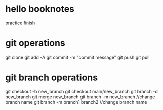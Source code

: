 # hello booknotes
practice finish 
# git operations
git clone
git add -A 
git commit -m "commit message"
git push git pull
# git branch operations
git checkout -b new_branch
git checkout main/new_branch
git branch -d new_branch
git merge new_branch
git branch -m new_branch //change branch name
git branch -m branch1  branch2 //change branch name



